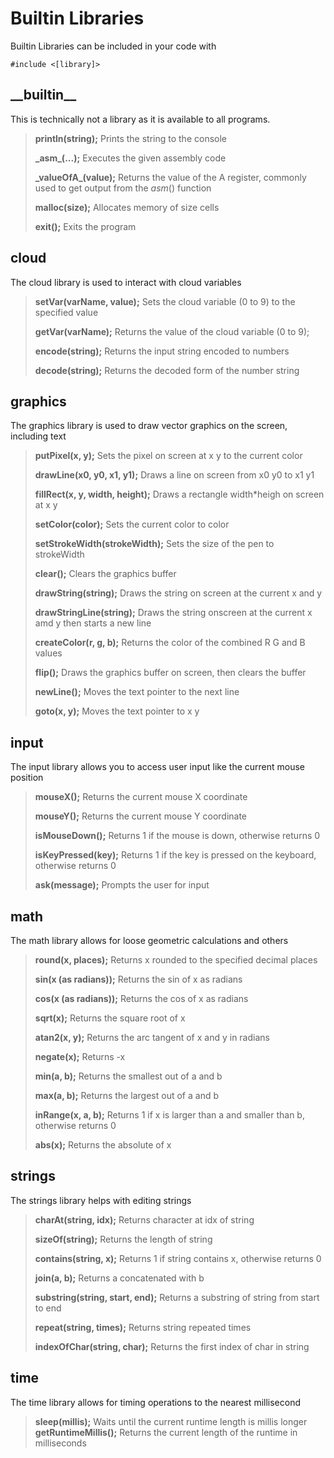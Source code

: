 # Builtin Libraries

Builtin Libraries can be included in your code with

    #include <[library]>

## \_\_builtin__

This is technically not a library as it is available to all programs.

> **println(string);** Prints the string to the console
> 
> **\_asm_(...);** Executes the given assembly code
> 
> **\_valueOfA_(value);** Returns the value of the A register, commonly used to get output from the _asm_() function
> 
> **malloc(size);** Allocates memory of size cells
> 
> **exit();** Exits the program

## cloud

The cloud library is used to interact with cloud variables

> **setVar(varName, value);** Sets the cloud variable \(0 to 9) to the specified value
>
> **getVar(varName);** Returns the value of the cloud variable \(0 to 9);
>
> **encode(string);** Returns the input string encoded to numbers
>
> **decode(string);** Returns the decoded form of the number string

## graphics

The graphics library is used to draw vector graphics on the screen, including text

> **putPixel(x, y);** Sets the pixel on screen at x y to the current color
>
> **drawLine(x0, y0, x1, y1);** Draws a line on screen from x0 y0 to x1 y1
>
> **fillRect(x, y, width, height);** Draws a rectangle width*heigh on screen at x y
>
> **setColor(color);** Sets the current color to color
>
> **setStrokeWidth(strokeWidth);** Sets the size of the pen to strokeWidth
>
> **clear();** Clears the graphics buffer
>
> **drawString(string);** Draws the string on screen at the current x and y
>
> **drawStringLine(string);** Draws the string onscreen at the current x amd y then starts a new line
>
> **createColor(r, g, b);** Returns the color of the combined R G and B values
>
> **flip();** Draws the graphics buffer on screen, then clears the buffer
>
> **newLine();** Moves the text pointer to the next line
>
> **goto(x, y);** Moves the text pointer to x y

## input

The input library allows you to access user input like the current mouse position

> **mouseX();** Returns the current mouse X coordinate
>
> **mouseY();** Returns the current mouse Y coordinate
>
> **isMouseDown();** Returns 1 if the mouse is down, otherwise returns 0
>
> **isKeyPressed(key);** Returns 1 if the key is pressed on the keyboard, otherwise returns 0
>
> **ask(message);** Prompts the user for input

## math

The math library allows for loose geometric calculations and others

> **round(x, places);** Returns x rounded to the specified decimal places
>
> **sin(x (as radians));** Returns the sin of x as radians
>
> **cos(x (as radians));** Returns the cos of x as radians
>
> **sqrt(x);** Returns the square root of x
>
> **atan2(x, y);** Returns the arc tangent of x and y in radians
>
> **negate(x);** Returns -x
>
> **min(a, b);** Returns the smallest out of a and b
>
> **max(a, b);** Returns the largest out of a and b
>
> **inRange(x, a, b);** Returns 1 if x is larger than a and smaller than b, otherwise returns 0
>
> **abs(x);** Returns the absolute of x

## strings

The strings library helps with editing strings

> **charAt(string, idx);** Returns character at idx of string
>
> **sizeOf(string);** Returns the length of string
>
> **contains(string, x);** Returns 1 if string contains x, otherwise returns 0
>
> **join(a, b);** Returns a concatenated with b
>
> **substring(string, start, end);** Returns a substring of string from start to end
>
> **repeat(string, times);** Returns string repeated times
>
> **indexOfChar(string, char);** Returns the first index of char in string

## time

The time library allows for timing operations to the nearest millisecond

> **sleep(millis);** Waits until the current runtime length is millis longer
> **getRuntimeMillis();** Returns the current length of the runtime in milliseconds
